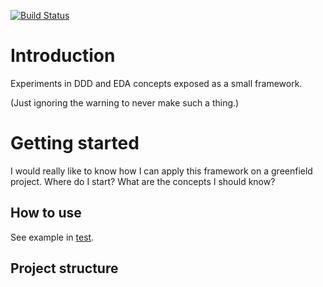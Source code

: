 [![Build Status](https://dev.azure.com/telcirion/Playground/_apis/build/status/telcirion.cqrs-framework?branchName=master)](https://dev.azure.com/telcirion/Playground/_build/latest?definitionId=8&branchName=master)
# Introduction
Experiments in DDD and EDA concepts exposed as a small framework.

(Just ignoring the warning to never make such a thing.)

# Getting started
I would really like to know how I can apply this framework on a greenfield project.
Where do I start? What are the concepts I should know? 

## How to use
See example in [test](https://github.com/telcirion/cqrs-framework/tree/master/src/test/java/cqrs/test).

## Project structure

